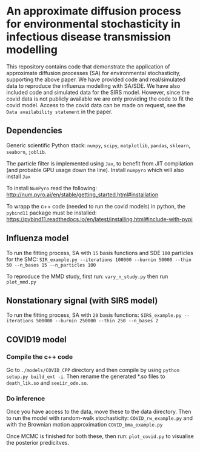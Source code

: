 # An approximate diffusion process for environmental stochasticity in infectious disease transmission modelling

This repository contains code that demonstrate the application of approximate diffusion processes (SA) for environmental stochasticity, supporting the above paper. We have provided code and real/simulated data to reproduce the influenza modelling with SA/SDE. We have also included code and simulated data for the SIRS model. However, since the covid data is not publicly available we are only providing the code to fit the covid model. Access to the covid data can be made on request, see the `Data availability statement` in the paper. 

## Dependencies
Generic scientific Python stack: `numpy`, `scipy`, `matplotlib`, `pandas`, `sklearn`, `seaborn`, `joblib`.

The particle filter is implemented using `Jax`, to benefit from JIT compilation (and probable GPU usage down the line). Install `numpyro` which will also install `Jax`

To install `NumPyro` read the following:
http://num.pyro.ai/en/stable/getting_started.html#installation 


To wrapp the c++ code (needed to run the covid models) in python, the `pybind11` package must be installed: https://pybind11.readthedocs.io/en/latest/installing.html#include-with-pypi 

## Influenza model
To run the fitting process, SA with `15` basis functions and SDE `100` particles for the SMC:
 `SIR_example.py --iterations 100000 --burnin 50000 --thin 50 --n_bases 15 --n_particles 100`

To reproduce the MMD study, first run:
`vary_n_study.py` then run `plot_mmd.py`

## Nonstationary signal (with SIRS model)
To run the fitting process, SA with `20` basis functions:
 `SIRS_example.py --iterations 500000 --burnin 250000 --thin 250 --n_bases 2`

## COVID19 model
### Compile the c++ code
Go to `./models/COVID_CPP` directory and then compile by using `python setup.py build_ext -i`. Then rename the generated *.so files to `death_lik.so` and `seeiir_ode.so`.

### Do inference
Once you have access to the data, move these to the data directory. Then to run the model with random-walk stochasticity:
`COVID_rw_example.py` and with the Brownian motion approximation `COVID_bma_example.py`

Once MCMC is finished for both these, then run:
`plot_covid.py` to visualise the posterior predicitves.